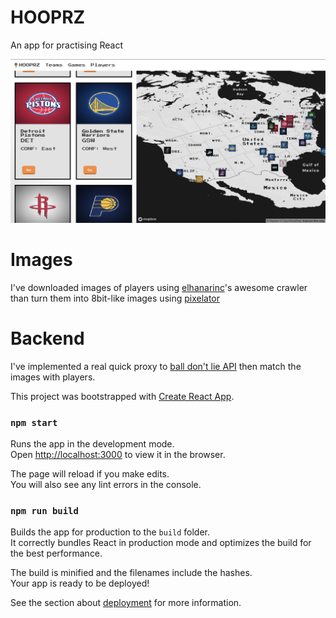 # HOOPRZ

An app for practising React

![UI](src/assets/hooprz_app.png)

# Images

I've downloaded images of players using [elhanarinc](https://github.com/elhanarinc/nbaphotocrawler)'s awesome crawler than turn them into 8bit-like images using [pixelator](http://pixelatorapp.com/)

# Backend 

I've implemented a real quick proxy to [ball don't lie API](https://www.balldontlie.io/#introduction) then match the images with players.


This project was bootstrapped with [Create React App](https://github.com/facebook/create-react-app).


### `npm start`

Runs the app in the development mode.<br>
Open [http://localhost:3000](http://localhost:3000) to view it in the browser.

The page will reload if you make edits.<br>
You will also see any lint errors in the console.

### `npm run build`

Builds the app for production to the `build` folder.<br>
It correctly bundles React in production mode and optimizes the build for the best performance.

The build is minified and the filenames include the hashes.<br>
Your app is ready to be deployed!

See the section about [deployment](https://facebook.github.io/create-react-app/docs/deployment) for more information.


